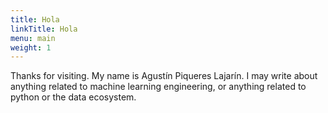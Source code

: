 ```yaml
---
title: Hola
linkTitle: Hola
menu: main
weight: 1
---
```


Thanks for visiting. My name is Agustín Piqueres Lajarín. I may write about anything related to machine learning engineering, or anything related to python or the data ecosystem.
